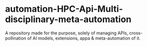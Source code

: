 # automation-HPC-Api-Multi-disciplinary-meta-automation
A repository made for the purpose, solely of managing APIs, cross-pollination of AI models, extensions, appa &amp; meta-automation of it.
